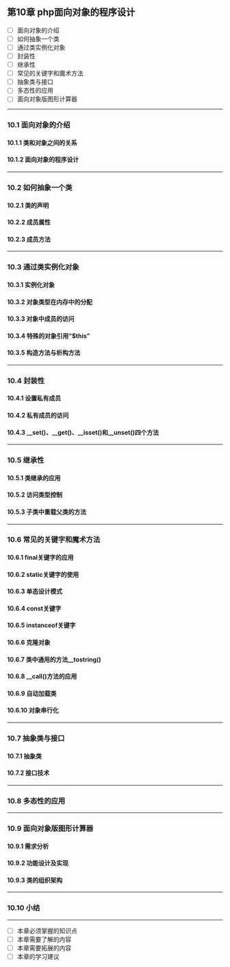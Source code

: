 ## 第10章 php面向对象的程序设计
- [ ] 面向对象的介绍
- [ ] 如何抽象一个类
- [ ] 通过类实例化对象
- [ ] 封装性
- [ ] 继承性
- [ ] 常见的关键字和魔术方法
- [ ] 抽象类与接口
- [ ] 多态性的应用
- [ ] 面向对象版图形计算器

---

### 10.1 面向对象的介绍
#### 10.1.1 类和对象之间的关系  
#### 10.1.2 面向对象的程序设计  

---

### 10.2 如何抽象一个类  
#### 10.2.1 类的声明  
#### 10.2.2 成员属性  
#### 10.2.3 成员方法  

---

### 10.3 通过类实例化对象  
#### 10.3.1 实例化对象  
#### 10.3.2 对象类型在内存中的分配  
#### 10.3.3 对象中成员的访问  
#### 10.3.4 特殊的对象引用“$this”  
#### 10.3.5 构造方法与析构方法  

---

### 10.4 封装性  
#### 10.4.1 设置私有成员  
#### 10.4.2 私有成员的访问  
#### 10.4.3 __set()、__get()、__isset()和__unset()四个方法

---

### 10.5 继承性   
#### 10.5.1 类继承的应用  
#### 10.5.2 访问类型控制  
#### 10.5.3 子类中重载父类的方法  

---

### 10.6 常见的关键字和魔术方法  
#### 10.6.1 final关键字的应用  
#### 10.6.2 static关键字的使用  
#### 10.6.3 单态设计模式  
#### 10.6.4 const关键字  
#### 10.6.5 instanceof关键字  
#### 10.6.6 克隆对象  
#### 10.6.7 类中通用的方法__tostring()  
#### 10.6.8 __call()方法的应用  
#### 10.6.9 自动加载类  
#### 10.6.10 对象串行化  

---

### 10.7 抽象类与接口  
#### 10.7.1 抽象类  
#### 10.7.2 接口技术  

---

### 10.8 多态性的应用  

---

### 10.9 面向对象版图形计算器  
#### 10.9.1 需求分析  
#### 10.9.2 功能设计及实现  
#### 10.9.3 类的组织架构  

---

### 10.10 小结

---

- [ ] 本章必须掌握的知识点
- [ ] 本章需要了解的内容
- [ ] 本章需要拓展的内容
- [ ] 本章的学习建议